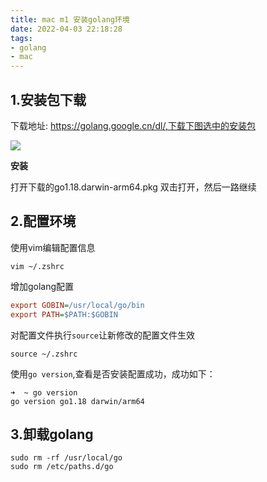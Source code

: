 ```yaml
---
title: mac m1 安装golang环境
date: 2022-04-03 22:18:28
tags:
- golang
- mac
---
```


## 1.安装包下载
下载地址: https://golang.google.cn/dl/,下载下图选中的安装包

![](https://img.xiyangyang.cc/blog/%E6%88%AA%E5%B1%8F2022-04-03%20%E4%B8%8B%E5%8D%8810.26.25.png)

**安装**

打开下载的go1.18.darwin-arm64.pkg 双击打开，然后一路继续

## 2.配置环境
使用vim编辑配置信息
```shell
vim ~/.zshrc
```
增加golang配置
```ini
export GOBIN=/usr/local/go/bin
export PATH=$PATH:$GOBIN
```

对配置文件执行`source`让新修改的配置文件生效
```shell
source ~/.zshrc
````
使用`go version`,查看是否安装配置成功，成功如下：
```shell
➜  ~ go version
go version go1.18 darwin/arm64
```

## 3.卸载golang
```shell
sudo rm -rf /usr/local/go
sudo rm /etc/paths.d/go
```
